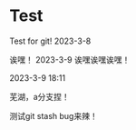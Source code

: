 # Test
Test for git! 2023-3-8

诶嘿！	2023-3-9
诶嘿诶嘿诶嘿！

2023-3-9 18:11

芜湖，a分支捏！

测试git stash  bug来辣！ 
